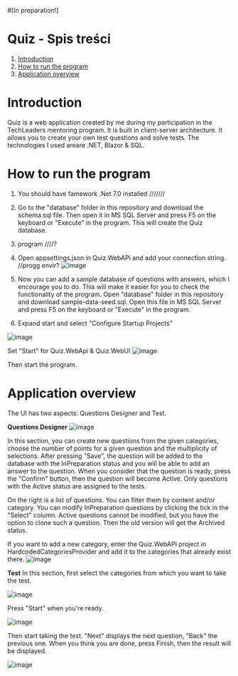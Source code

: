 #[In preparation!]
# Quiz - Spis treści
1. [Introduction](#introduction)
2. [How to run the program](#how-to-run-the-program)
3. [Application overview](#application-overview)

# Introduction
Quiz is a web application created by me during my participation in the TechLeaders mentoring program. It is built in client-server architecture. It allows you to create your own test questions and solve tests. The technologies I used areare .NET, Blazor & SQL.

# How to run the program
1. You should have famework .Net 7.0 installed ///////
2. Go to the "database" folder in this repository and download the schema.sql file. Then open it in MS SQL Server and press F5 on the keyboard or "Execute" in the program. This will create the Quiz database.
3. program ////?
4. Open appsettings.json in Quiz.WebAPi and add your connection string. //progg envir?
![image](https://github.com/JustynaPowala/Quiz/assets/124584877/22e1da36-a865-4dea-bead-4cb541269ae9)
5. Now you can add a sample database of questions with answers, which I encourage you to do. This will make it easier for you to check the functionality of the program. Open "database" folder in this repository and download sample-data-seed.sql. Open this file in MS SQL Server and press F5 on the keyboard or "Execute" in the program.

6. Expand start and select "Configure Startup Projects"

![image](https://github.com/JustynaPowala/Quiz/assets/124584877/ada96428-ed2c-4ace-8ae6-a93a2472ebbd)

Set "Start" for Quiz.WebApi & Quiz.WebUI
![image](https://github.com/JustynaPowala/Quiz/assets/124584877/874b2951-ba4a-4833-8a62-5a853cc2937b)

Then start the program.

# Application overview

The UI has two aspects: Questions Designer and Test.

**Questions Designer**
![image](https://github.com/JustynaPowala/Quiz/assets/124584877/2aaa771f-8366-4f24-8286-cf7bb7682b1b)

In this section, you can create new questions from the given categories, choose the number of points for a given question and the multiplicity of selections. After pressing "Save", the question will be added to the database with the InPreparation status and you will be able to add an answer to the question. When you consider that the question is ready, press the "Confirm" button, then the question will become Active. Only questions with the Active status are assigned to the tests.

On the right is a list of questions. You can filter them by content and/or category. You can modify InPreparation questions by clicking the tick in the "Select" column. Active questions cannot be modified, but you have the option to clone such a question. Then the old version will get the Archived status.

If you want to add a new category, enter the Quiz.WebAPI project in HardcodedCategoriesProvider and add it to the categories that already exist there.
![image](https://github.com/JustynaPowala/Quiz/assets/124584877/2e4a42de-c617-49d0-9786-f8e936b099f9)

**Test**
In this section, first select the categories from which you want to take the test.

![image](https://github.com/JustynaPowala/Quiz/assets/124584877/75e3414f-ca52-407e-b3d1-7487e16a0cf7)

Press "Start" when you're ready.

![image](https://github.com/JustynaPowala/Quiz/assets/124584877/03defed2-2d9b-4753-9b87-318fe24016f5)


Then start taking the test. "Next" displays the next question, "Back" the previous one. When you think you are done, press Finish, then the result will be displayed.

![image](https://github.com/JustynaPowala/Quiz/assets/124584877/dff7a53d-392e-4ee1-9f73-87c519dc3480)





